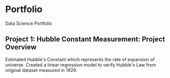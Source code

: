 # Portfolio
Data Science Portfolio

## Project 1: Hubble Constant Measurement: Project Overview

Estimated Hubble's Constant which represents the rate of expansion of universe. Created a linear regression model to verify Hubble's Law from original dataset measured in 1929.
